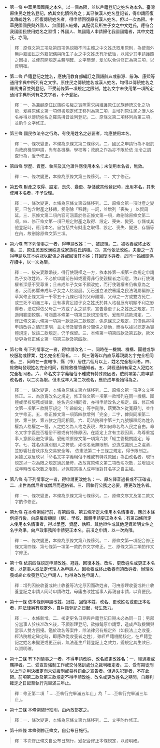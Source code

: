 * 第一條 中華民國國民之本名，以一個為限，並以戶籍登記之姓名為本名。臺灣原住民之姓名登記，依其文化慣俗為之；其已依漢人姓名登記者，得申請回復其傳統姓名；回復傳統姓名者，得申請回復原有漢人姓名。但以一次為限。中華民國國民與外國人、無國籍人結婚，其配偶及所生子女之中文姓氏，應符合我國國民使用姓名之習慣；外國人、無國籍人申請歸化我國國籍者，其中文姓氏，亦同。

> 釋：原條文第三項及第四項係規範不同主體之中文姓氏取用原則，為使海外無戶籍國民之外籍配偶與所生子女之中文姓氏有所依循，以減少其申請護照之困擾，並使前開規定主體明確、文字簡潔，爰加以合併修正為第三項，以資明確。

* 第二條 戶籍登記之姓名，應使用教育部編訂之國語辭典或辭源、辭海、康熙等通用字典中所列有之文字。原住民之傳統姓名或漢人姓名，均得以傳統姓名之羅馬拼音並列登記，不受前條第一項規定之限制。姓名文字未使用第一項所定通用字典所列有之文字者，不予登記。

> 釋：一、為兼顧原住民族姓名權之實際需求與維護原住民族傳統文化之功能，爰將原條文第一項但書規定修正移列為第二項，並增列原住民之漢人姓名亦得以傳統姓名之羅馬拼音並列登記。二、原條文第二項移列為第三項，並酌作文字修正。

* 第三條 國民依法令之行為，有使用姓名之必要者，均應使用本名。

> 釋：一、條次變更，本條為原條文第二條移列。二、國民之申請行為不限於向政府機關申請，尚有各機構、學校等；政府之作為亦不限於依 法令之調查行為，爰予修正。

* 第四條 學歷、資歷、執照及其他證件應使用本名；未使用本名者，無效。

> 釋：一、條次變更，本條為原條文第三條移列。二、文字修正。

* 第五條 財產之取得、設定、喪失、變更、存儲或其他登記時，應用本名，其未使用本名者，不予受理。

> 釋：一、條次變更，本條為原條文第四條移列。二、原條文第一項財產之變更，已包含財產之移轉，爰刪除「移轉」一詞，並增列「喪失 」 以資周延。三、原條文第二項內容可涵蓋於修正條文第一項，故刪除原條文第二項。四、修正條文第一項已規定財產之取得、設定、喪失、變更、存儲或其他登記時，應用本名，自包括共有財產之取得、設定、喪失、變更、存儲等在內，故刪除原條文第三項。

* 第六條 有下列情事之一者，得申請改姓：一、被認領。二、被收養或終止收養。三、原住民因改漢姓造成家族姓氏誤植。四、其他依法改姓。夫妻之一方得申請以其本姓冠以配偶之姓或回復其本姓；其回復本姓者，於同一婚姻關係存續中，以一次為限。

> 釋：一、按夫妻離婚後，得行使親權之一方，依本條第一項第三款規定申請為子女改姓時，不必於申請前告知或獲得非行使親權者之同意，致非行使親權者深感不受尊重；且未成年子女如不願改姓，而行使親權者仍執意為之者，反而影響未成年子女之人格發展。另已送立法院審議之民法親屬編修正草案修正條文第一千零五十九條已增列父母離婚、父母之一方或雙方死亡，或生死不明滿三年，且有事實足認子女之姓氏於其人格發展有明顯不利之影響者，法院得依父母之一方或子女之請求，宣告變更子女之姓氏之規定，其適用範圍較廣，可涵蓋本條第一項第三款規定情形，爰刪除該款規定。二、修正條文第六條第一項第一款及第二款規定，係原條文之規定，其僅係將得申請改姓之情形定明，並未涉及實質身分關係之變動，而得以據以認定為實體規定，故該二款規定，仍予保留。三、本條第一項第四款及第五款，款次變更為修正條文第一項第三款及第四款。

* 第七條 有下列情事之一者，得申請改名：一、同時在一機關、機構、團體或學校服務或肄業，姓名完全相同者。二、與三親等以內直系尊親屬名字完全相同者。三、同時在一直轄市、縣（市）居住六個月以上，姓名完全相同者。四、銓敘時發現姓名完全相同，經銓敘機關通知者。五、與經通緝有案之人犯姓名完全相同者。六、命名文字字義粗俗不雅或有特殊原因者。依前項第六款申請改名者，以二次為限。但未成年人第二次改名，應於成年後始得為之。

> 釋：一、條次變更，本條為原條文第六條移列。二、原條文第一項序文文字修正。三、為放寬改名之規定，修正條文第一項第一款增列在同一機構、團體或學校服務或肄業，姓名完全相同者，亦得申請改名之規定。四、修正條文第一項第三款將原規定「年齡較幼」等字刪除，落實改名從寬原則，並作文字修正。五、修正條文第一項第四款增列「完全」二字，俾與同項第二款、第三款、第五款之用詞相同。六、司法院釋字第三九九號解釋認為姓名權為人格權之一種，人之姓名為人格之表現，故如何命名為人民之自由。命名文字字義是否粗俗不雅或有特殊原因，在認定上含有主觀因素，為尊重當事人意願及避免爭議，爰刪除原條文第一項第六款「經主管機關認定」等字。七、姓名係識別個人之符號，如改名毫無限制，恐造成識別上之混淆，並影響社會秩序及交易安全等， 依憲法第二十三條之規定，得予限制之。另據民眾反映以「命名文字字義粗俗不雅或有特殊原因」為由改名者，現行規定以一次為限之規定過於嚴苛，故放寬原條文第二項改名次數，並增加未成年時改名次數之限制，以保障當事人成年後對其名字之自主權。

* 第八條 有下列情事之一者，得申請更改姓名：一、原名譯音過長或不正確者。二、出世為僧尼者或僧尼而還俗者。三、因執行公務之必要，應更改姓名者。

> 釋：一、條次變更，本條為原條文第七條移列。二、原條文序文及第二款文字酌作修正。

* 第九條 在本條例施行前，有第四條、第五條所定未使用本名情事者，應於本條例施行後，向原權責機關（構）、學校、團體申請更正為本名；有第四條所定未使用本名情事者，得以學歷、資歷、執照、其他證件或其他足資證明文件之名字為準，向戶政事務所申請更正本名。前項之申請，以一次為限。

> 釋：一、條次變更，本條為原條文第八條移列。二、原條文第一項配合修正條文第四條、第七條第一項第一款酌作文字修正。三、原條文第二項酌作文字修正。

* 第十條 依前四條規定申請改姓、冠姓、回復本姓、改名、更改姓名或更正本名者，以當事人或法定代理人為申請人。因收養或終止收養而須改姓者，辦理收養或終止收養登記之申請人，均得為改姓申請人。

> 釋：增列因被收養或終止收養等法定原因而改姓者，可由辦理收養或終止收養登記之申請人同時申請改姓，毋庸由改姓當事人再親自申請，以資便民。

* 第十一條 依本條例申請改姓、冠姓、回復本姓、改名、更改姓名或更正本名者，除法律另有規定外，自戶籍登記之日起，發生效力。

> 釋：一、本條新增。二、核定更名日期與戶籍登記日期未必為同一日；另部分當事人於核准改名後，不願辦理登記，欲撤銷原申請案，造成戶政機關與當事人雙方困擾。鑑於改名等案件，除法律另有規定外（如民法上之收養，經法院裁定確定時，即應改從收養者之姓），雖經戶籍機關核定，在戶籍登記之姓名未變更或更正前，無法產生戶籍登記上之效力，爰規定其生效日，以資明確。

* 第十二條 有下列情事之一者，不得申請改姓、改名或更改姓名：一、經通緝或羈押者。二、受宣告強制工作或交付感訓處分之裁判確定者。三、受有期徒刑以上刑之判決確定而未受緩刑或易科罰金之宣告者。但過失犯罪者，不在此限。前項第二款及第三款規定不得申請改姓、改名或更改姓名之期間，自裁判確定之日起至執行完畢滿三年止。

> 釋：修正第二項「……至執行完畢滿五年止」為「……至執行完畢滿三年止」。

* 第十三條 本條例施行細則，由內政部定之。

> 釋：一、條次變更，本條為原條文第九條移列。二、文字酌作修正。

* 第十四條 本條例修正條文，自公布日施行。

> 釋：本次修正條文自公布日施行，爰配合修正本條規定，以資明確。


